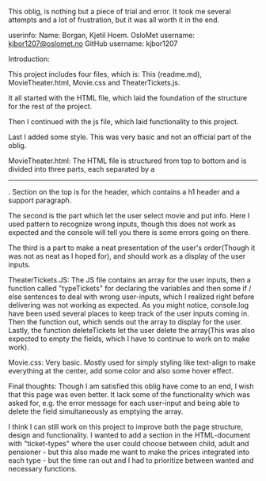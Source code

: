 This oblig, is nothing but a piece of trial and error. It took me 
several attempts and a lot of frustration, but it was all worth it in the end.

userinfo:
Name: Borgan, Kjetil Hoem.
OsloMet username: kjbor1207@oslomet.no
GitHub username: kjbor1207

Introduction:
 
This project includes four files, which is: This (readme.md), MovieTheater.html, Movie.css and TheaterTickets.js.

It all started with the HTML file, which laid the foundation of the structure for the rest of the project. 

Then I continued with the js file, which laid functionality to this project.

Last I added some style. This was very basic and not an official part of the oblig. 

MovieTheater.html:
The HTML file is structured from top to bottom and is divided into three parts, each separated by a <hr>. Section
on the top is for the header, which contains a h1 header and a support paragraph.

The second is the part which let the user select movie and put info. Here I used pattern to recognize wrong inputs,
though this does not work as expected and the console will tell you there is some errors going on there.

The third is a part to make a neat presentation of the user's order(Though it was not as neat as I hoped for), and
should work as a display of the user inputs.

TheaterTickets.JS:
The JS file contains an array for the user inputs, then a function called "typeTickets" for declaring the variables
and then some if / else sentences to deal with wrong user-inputs, which I realized right before delivering was not 
working as expected. As you might notice, console.log have been used several places to keep track of the user inputs
coming in. Then the function out, which sends out the array to display for the user. Lastly, the function deleteTickets
let the user delete the array(This was also expected to empty the fields, which I have to continue to work on to 
make work).

Movie.css:
Very basic. Mostly used for simply styling like text-align to make everything at the center, add some color 
and also some hover effect.

Final thoughts:
Though I am satisfied this oblig have come to an end, I wish that this page was even better. It lack some of the 
functionality which was asked for, e.g. the error message for each user-input and being able to delete the field
simultaneously as emptying the array.

I think I can still work on this project to improve both the page structure, design and functionality. 
I wanted to add a section in the HTML-document with "ticket-types" where the user could choose between child, 
adult and pensioner - but this also made me want to make the prices integrated into each type - but the time 
ran out and I had to prioritize between wanted and necessary functions.
